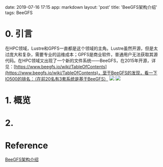 date: 2019-07-16 17:15
app: markdown
layout: 'post'
title: 'BeeGFS架构介绍'
tags: BeeGFS

# 0. 引言
在HPC领域，Lustre和GPFS一直都是这个领域的主角。Lustre虽然开源，但是太过庞大和复杂，需要专业的运维成本；GPFS是商业软件，普通用户无法获取其源代码。在HPC领域又出现了一个新的文件系统——BeeGFS，在2015年开源，详见：[https://www.beegfs.io/wiki/TableOfContents](https://www.beegfs.io/wiki/TableOfContents)，至于BeeGFS的发现，看一下IO500的排名：（在前20名有3套系统是基于BeeGFS）
![](./_image/2019-07-16/2019-07-16-19-20-48.png)
![](./_image/2019-07-16/2019-07-16-19-23-15.png)

# 1. 概览

# 2. 

# Reference
[BeeGFS架构介绍](https://www.beegfs.io/docs/whitepapers/Introduction_to_BeeGFS_by_ThinkParQ.pdf)